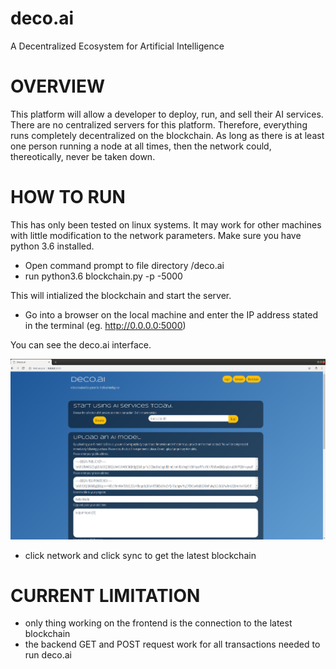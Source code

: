 # deco.ai

A Decentralized Ecosystem for Artificial Intelligence


# OVERVIEW

This platform will allow a developer to deploy, run, and sell their AI services. There are no centralized servers for this platform. Therefore, everything runs completely decentralized on the blockchain. As long as there is at least one person running a node at all times, then the network could, thereotically, never be taken down.


# HOW TO RUN

This has only been tested on linux systems. It may work for other machines with little modification to the network parameters.
Make sure you have python 3.6 installed.

- Open command prompt to file directory /deco.ai
- run python3.6 blockchain.py -p -5000

This will intialized the blockchain and start the server.

- Go into a browser on the local machine and enter the IP address stated in the terminal (eg. http://0.0.0.0:5000)

You can see the deco.ai interface.

![deco.ai Home Page](/Home_Screenshot.png)

- click network and click sync to get the latest blockchain

# CURRENT LIMITATION

- only thing working on the frontend is the connection to the latest blockchain
- the backend GET and POST request work for all transactions needed to run deco.ai
